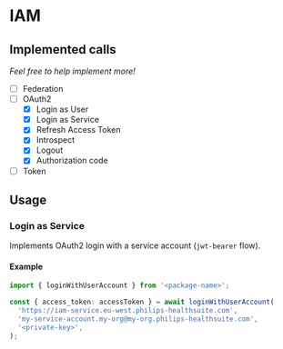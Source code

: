 # IAM

## Implemented calls

_Feel free to help implement more!_

- [ ] Federation
- [ ] OAuth2
  - [x] Login as User
  - [x] Login as Service
  - [x] Refresh Access Token
  - [x] Introspect
  - [x] Logout
  - [x] Authorization code
- [ ] Token

## Usage

### Login as Service

Implements OAuth2 login with a service account (`jwt-bearer` flow).

#### Example

```typescript
import { loginWithUserAccount } from '<package-name>';

const { access_token: accessToken } = await loginWithUserAccount(
  'https://iam-service.eu-west.philips-healthsuite.com',
  'my-service-account.my-org@my-org.philips-healthsuite.com',
  '<private-key>',
);
```
